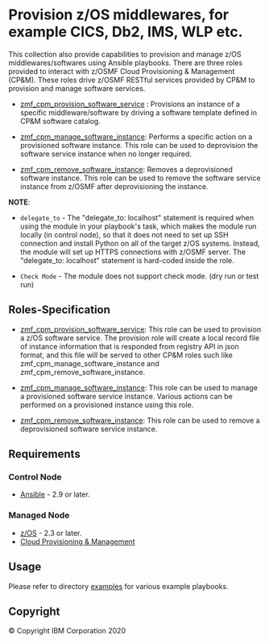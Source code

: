 # Provision z/OS middlewares, for example CICS, Db2, IMS, WLP etc.

This collection also provide capabilities to provision and manage z/OS middlewares/softwares using Ansible playbooks. There are three roles provided to interact with z/OSMF Cloud Provisioning & Management (CP&M). These roles drive z/OSMF RESTful services provided by CP&M to provision and manage software services.

- [zmf_cpm_provision_software_service](../roles/zmf_cpm_provision_software_service) : Provisions an instance of a specific middleware/software by driving a software template defined in CP&M software catalog.

- [zmf_cpm_manage_software_instance](../roles/zmf_cpm_manage_software_instance): Performs a specific action on a provisioned software instance. This role can be used to deprovision the software service instance when no longer required.

- [zmf_cpm_remove_software_instance](../roles/zmf_cpm_remove_software_instance): Removes a deprovisioned software instance. This role can be used to remove the software service instance from z/OSMF after deprovisioning the instance.

**NOTE**:

- `delegate_to` - The "delegate_to: localhost" statement is required when using the module in your playbook's task, which makes the module run locally (in control node), so that it does not need to set up SSH connection and install Python on all of the target z/OS systems. Instead, the module will set up HTTPS connections with z/OSMF server. The "delegate_to: localhost" statement is hard-coded inside the role.

- `Check Mode` - The module does not support check mode. (dry run or test run)

## Roles-Specification

- [zmf_cpm_provision_software_service](../roles/zmf_cpm_provision_software_service/README.md): This role can be used to provision a z/OS software service. The provision role will create a local record file of instance information that is responded from registry API in json format, and this file will be served to other CP&M roles such like zmf_cpm_manage_software_instance and
zmf_cpm_remove_software_instance.

- [zmf_cpm_manage_software_instance](../roles/zmf_cpm_manage_software_instance/README.md): This role can be used to manage a provisioned software service instance. Various actions can be performed on a provisioned instance using this role.

- [zmf_cpm_remove_software_instance](../roles/zmf_cpm_remove_software_instance/README.md): This role can be used to remove a deprovisioned software service instance.

## Requirements

### Control Node

- [Ansible](https://docs.ansible.com/ansible/latest/installation_guide/intro_installation.html) - 2.9 or later.

### Managed Node

- [z/OS](https://www.ibm.com/support/knowledgecenter/SSLTBW_2.3.0/com.ibm.zos.v2r3/en/homepage.html) - 2.3 or later.
- [Cloud Provisioning & Management](https://www.ibm.com/support/z-content-solutions/cloud-provisioning)

## Usage

Please refer to directory [examples](../examples/README.md) for various example playbooks.

## Copyright

© Copyright IBM Corporation 2020
